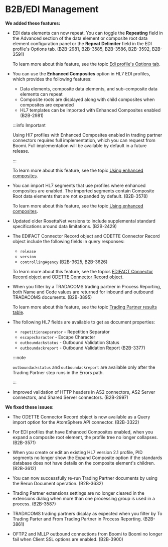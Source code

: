 # B2B/EDI Management 

<head>
  <meta name="guidename" content="Release Notes"/>
  <meta name="context" content="GUID-5729a457-5cde-4dd9-b0f6-04accd1efc76"/>
</head>

**We added these features:**

- EDI data elements can now repeat. You can toggle the **Repeating** field in the Advanced section of the data element or composite root data element configuration panel or the **Repeat Delimiter** field in the EDI profile's Options tab. (B2B-2981, B2B-3585, B2B-3586, B2B-3592, B2B-3591)

  To learn more about this feature, see the topic [Edi profile's Options tab](../../Integration/Process%20building/r-atm-EDI_Profiles_Options_tab_6261e4ab-3523-482c-807e-89c033f8fc19.md).

- You can use the **Enhanced Composites** option in HL7 EDI profiles, which provides the following features:

  - Data elements, composite data elements, and sub-composite data elements can repeat
  - Composite roots are displayed along with child composites when composites are expanded
  - HL7 templates can be imported with Enhanced Composites enabled (B2B-2981)

  :::info Important

  Using Hl7 profiles with Enhanced Composites enabled in trading partner connectors requires full implementation, which you can request from Boomi. Full implementation will be available by default in a future release.

  :::

  To learn more about this feature, see the topic [Using enhanced composites](../../Integration/Process%20building/int-Using_enhanced_composites.md).

- You can import HL7 segments that use profiles where enhanced composites are enabled. The imported segments contain Composite Root data elements that are not expanded by default. (B2B-3578)

  To learn more about this feature, see the topic [Using enhanced composites](../../Integration/Process%20building/int-Using_enhanced_composites.md).

- Updated older RosettaNet versions to include supplemental standard specifications around data limitations. (B2B-2429)

- The EDIFACT Connector Record object and ODETTE Connector Record object include the following fields in query responses:

  - `release`
  - `version`
  - `controllingAgency` (B2B-3625, B2B-3626)

  To learn more about this feature, see the topics [EDIFACT Connector Record object](https://developer.boomi.com/api/platformapi#tag/EDIFACTConnectorRecord) and [ODETTE Connector Record object](https://developer.boomi.com/api/platformapi#tag/ODETTEConnectorRecord).

- When you filter by a TRADACOMS trading partner in Process Reporting, both Name and Code values are returned for inbound and outbound TRADACOMS documents. (B2B-3895)

  To learn more about this feature, see the topic [Trading Partner results table](../../Integration/Integration%20management/r-atm-Trading_partner_results_table_b4361064-788c-4056-83e2-a055f62f9902.md).

- The following HL7 fields are available to get as document properties:

  - `repetitionseperator` - Repetition Separator
  - `escapecharacter` - Escape Character
  - `outboundackstatus` - Outbound Validation Status
  - `outboundackreport` - Outbound Validation Report (B2B-3377)

  :::note

  `outboundackstatus` and `outboundackreport` are available only after the Trading Partner step runs in the Errors path.

  :::

- Improved validation of HTTP headers in AS2 connectors, AS2 Server connectors, and Shared Server connectors. (B2B-2997)

**We fixed these issues:**

- The ODETTE Connector Record object is now available as a Query import option for the AtomSphere API connector. (B2B-3322)

- For EDI profiles that have Enhanced Composites enabled, when you expand a composite root element, the profile tree no longer collapses. (B2B-3571)

- When you create or edit an existing HL7 version 2.1 profile, PID segments no longer show the Expand Composite option if the standards database does not have details on the composite element's children. (B2B-3612)

- You can now successfully re-run Trading Partner documents by using the Rerun Document operation. (B2B-3632)

- Trading Partner extensions settings are no longer cleared in the extensions dialog when more than one processing group is used in a process. (B2B-3587)

- TRADACOMS trading partners display as expected when you filter by To Trading Parter and From Trading Partner in Process Reporting. (B2B-3861)

- OFTP2 and MLLP outbound connections from Boomi to Boomi no longer fail when Client SSL options are enabled. (B2B-3900)
